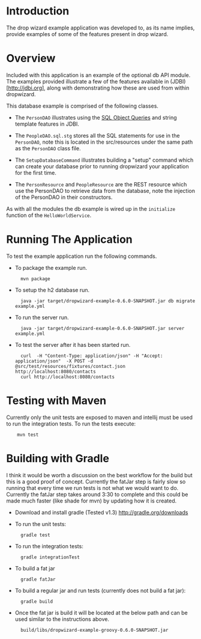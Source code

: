 # Introduction

The drop wizard example application was developed to, as its name implies, provide examples of some of the features
present in drop wizard.

# Overview

Included with this application is an example of the optional db API module. The examples provided illustrate a few of
the features available in (JDBI)[http://jdbi.org], along with demonstrating how these are used from within dropwizard.

This database example is comprised of the following classes.

* The `PersonDAO` illustrates using the [SQL Object Queries](http://jdbi.org/sql_object_api_queries/) and string template
features in JDBI.

* The `PeopleDAO.sql.stg` stores all the SQL statements for use in the `PersonDAO`, note this is located in the
src/resources under the same path as the `PersonDAO` class file.

* The `SetupDatabaseCommand` illustrates building a "setup" command which can create your database prior to running
dropwizard your application for the first time.

* The `PersonResource` and `PeopleResource` are the REST resource which use the PersonDAO to retrieve data from the database, note the injection
of the PersonDAO in their constructors.

As with all the modules the db example is wired up in the `initialize` function of the `HelloWorldService`.

# Running The Application

To test the example application run the following commands.

* To package the example run.

        mvn package

* To setup the h2 database run.

        java -jar target/dropwizard-example-0.6.0-SNAPSHOT.jar db migrate example.yml 

* To run the server run.

        java -jar target/dropwizard-example-0.6.0-SNAPSHOT.jar server example.yml

* To test the server after it has been started run.

        curl  -H "Content-Type: application/json" -H "Accept: application/json"  -X POST -d @src/test/resources/fixtures/contact.json http://localhost:8080/contacts
        curl http://localhost:8080/contacts

# Testing with Maven

Currently only the unit tests are exposed to maven and intellij must be used
to run the integration tests. To run the tests execute:

        mvn test

# Building with Gradle

I think it would be worth a discussion on the best workflow for the build
but this is a good proof of concept. Currently the fatJar step is fairly slow
so running that every time we run tests is not what we would want to do.
Currently the fatJar step takes around 3:30 to complete and this could be
made much faster (like shade for mvn) by updating how it is created.

* Download and install gradle (Tested v1.3) http://gradle.org/downloads
* To run the unit tests:

        gradle test

* To run the integration tests:

        gradle integrationTest

* To build a fat jar

        gradle fatJar
        
* To build a regular jar and run tests (currently does not build a fat jar):

        gradle build

* Once the fat jar is build it will be located at the below path and can be used similar to the instructions above.

        build/libs/dropwizard-example-groovy-0.6.0-SNAPSHOT.jar

